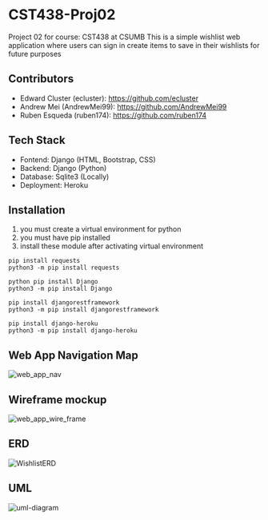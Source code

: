# CST438-Proj02
Project 02 for course: CST438 at CSUMB
This is a simple wishlist web application where users can sign in create items to save in their wishlists for future purposes

## Contributors
- Edward Cluster (ecluster): https://github.com/ecluster
- Andrew Mei (AndrewMei99): https://github.com/AndrewMei99
- Ruben Esqueda (ruben174): https://github.com/ruben174


## Tech Stack
- Fontend: Django (HTML, Bootstrap, CSS)
- Backend: Django (Python)
- Database: Sqlite3 (Locally)
- Deployment: Heroku


## Installation
1. you must create a virtual environment for python
2. you must have pip installed
3. install these module after activating virtual environment

```
pip install requests
python3 -m pip install requests

python pip install Django
python3 -m pip install Django

pip install djangorestframework
python3 -m pip install djangorestframework

pip install django-heroku
python3 -m pip install django-heroku
```


## Web App Navigation Map
![web_app_nav](https://user-images.githubusercontent.com/53790807/134642270-05c72754-3da9-47d5-9a1e-9c06ca530e7a.png)


## Wireframe mockup
![web_app_wire_frame](https://user-images.githubusercontent.com/53790807/134649099-5f667d54-3a52-4c32-9e38-4862b82ca1d5.png)


## ERD
![WishlistERD](https://user-images.githubusercontent.com/53790807/134728746-91a21d73-1bb2-4748-82e0-e75113e9ba0a.png)


## UML
![uml-diagram](https://user-images.githubusercontent.com/53790807/134736263-adf7694b-cca1-4c1a-b2f5-44ba6ed81142.png)
